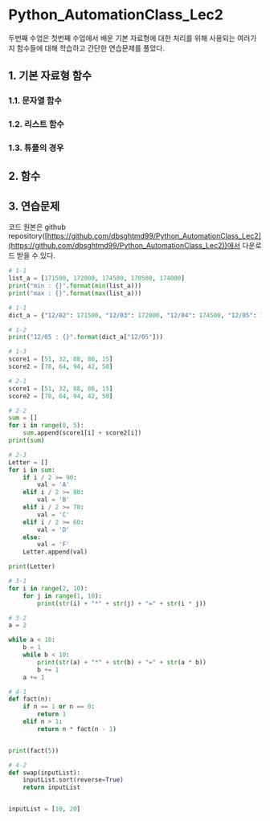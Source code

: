 # Python_AutomationClass_Lec2
두번째 수업은 첫번째 수업에서 배운 기본 자료형에 대한 처리를 위해 사용되는 여러가지 함수들에 대해 학습하고 간단한 연습문제를 풀었다.

## 1. 기본 자료형 함수

### 1.1. 문자열 함수
### 1.2. 리스트 함수
### 1.3. 튜플의 경우

## 2. 함수

## 3. 연습문제
코드 원본은 github repository([https://github.com/dbsghtmd99/Python_AutomationClass_Lec2](https://github.com/dbsghtmd99/Python_AutomationClass_Lec2))에서 다운로드 받을 수 있다.

```python
# 1-1
list_a = [171500, 172000, 174500, 170500, 174000]
print("min : {}".format(min(list_a)))
print("max : {}".format(max(list_a)))
```

```python
# 1-1
dict_a = {"12/02": 171500, "12/03": 172000, "12/04": 174500, "12/05": 170500, "12/06": 174000}

```

```python
# 1-2
print("12/05 : {}".format(dict_a["12/05"]))
```

```python
# 1-3
score1 = [51, 32, 88, 86, 15]
score2 = [78, 64, 94, 42, 50]
```

```python
# 2-1
score1 = [51, 32, 88, 86, 15]
score2 = [78, 64, 94, 42, 50]
```

```python
# 2-2
sum = []
for i in range(0, 5):
    sum.append(score1[i] + score2[i])
print(sum)
```

```python
# 2-3
Letter = []
for i in sum:
    if i / 2 >= 90:
        val = 'A'
    elif i / 2 >= 80:
        val = 'B'
    elif i / 2 >= 70:
        val = 'C'
    elif i / 2 >= 60:
        val = 'D'
    else:
        val = 'F'
    Letter.append(val)

print(Letter)
```

```python
# 3-1
for i in range(2, 10):
    for j in range(1, 10):
        print(str(i) + "*" + str(j) + "=" + str(i * j))
```

```python
# 3-2
a = 2

while a < 10:
    b = 1
    while b < 10:
        print(str(a) + "*" + str(b) + "=" + str(a * b))
        b += 1
    a += 1
```

```python
# 4-1
def fact(n):
    if n == 1 or n == 0:
        return 1
    elif n > 1:
        return n * fact(n - 1)


print(fact(5))
```

```python
# 4-2
def swap(inputList):
    inputList.sort(reverse=True)
    return inputList


inputList = [10, 20]
```
